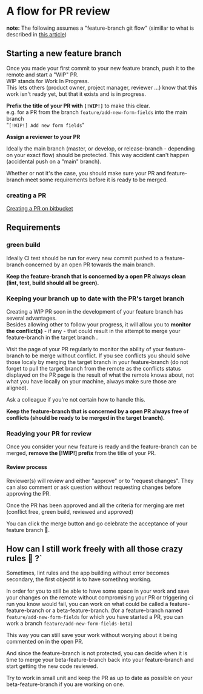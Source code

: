 # A flow for PR review

**note:** The following assumes a "feature-branch git flow" (simillar to what is described in [this article](https://nvie.com/posts/a-successful-git-branching-model/))

## Starting a new feature branch

Once you made your first commit to your new feature branch, push it to the remote and start a "WIP" PR.  
WIP stands for Work In Progress.   
This lets others (product owner, project manager, reviewer ...) know that this work isn't ready yet, but that it exists and is in progress.

**Prefix the title of your PR with `[!WIP!]`** to make this clear.  
e.g. for a PR from the branch `feature/add-new-form-fields` into the main branch  
"`[!WIP!] Add new form fields`"

**Assign a reviewer to your PR**

Ideally the main branch (master, or develop, or release-branch - depending on your exact flow) should be protected. This way accident can't happen (accidental push on a "main" branch).  

Whether or not it's the case, you should make sure your PR and feature-branch meet some requirements before it is ready to be merged.

### creating a PR
[Creating a PR on bitbucket](https://confluence.atlassian.com/bitbucket/create-a-pull-request-to-merge-your-change-774243413.html)
## Requirements
### green build

Ideally CI test should be run for every new commit pushed to a feature-branch concerned by an open PR towards the main branch.

**Keep the feature-branch that is concerned by a open PR always clean (lint, test, build should all be green).**

### Keeping your branch up to date with the PR's target branch

Creating a WIP PR soon in the development of your feature branch has several advantages.  
Besides allowing other to follow your progress, it will allow you to **monitor the conflict(s)** - if any - that could result in the attempt to merge your feature-branch in the target branch .


Visit the page of your PR regularly to monitor the ability of your feature-branch to be merge without conflict.
If you see conflicts you should solve those localy by merging the target branch in your feature-branch (do not forget to pull the target branch from the remote as the conflicts status displayed on the PR page is the result of what the remote knows about, not what you have locally on your machine, always make sure those are aligned).

Ask a colleague if you're not certain how to handle this.


**Keep the feature-branch that is concerned by a open PR always free of conflicts (should be ready to be merged in the target branch).**


### Readying your PR for review


Once you consider your new feature is ready and the feature-branch can be merged, **remove the [!WIP!] prefix** from the title of your PR.


#### Review process


Reviewer(s) will review and either "approve" or to "request changes".
They can also comment or ask question without requesting changes before approving the PR.


Once the PR has been approved and all the criteria for merging are met (conflict free, green build, reviewed and approved)

You can click the merge button and go celebrate the acceptance of your feature branch 🍾.


## How can I still work freely with all those crazy rules 🤔 ?`



Sometimes, lint rules and the app building without error becomes secondary, the first objectif is to have sometihng working.

In order for you to still be able to have some space in your work and save your changes on the remote without compromising your PR or triggering ci run you know would fail, you can work on what could be called a feature-feature-branch or a beta-feature-branch. (for a feature-branch named `feature/add-new-form-fields` for which you have started a PR, you can work a branch `feature/add-new-form-fields-beta`)

This way you can still save your work without worying about it being commented on in the open PR.

And since the feature-branch is not protected, you can decide when it is time to merge your beta-feature-branch back into your feature-branch and start getting the new code reviewed.

Try to work in small unit and keep the PR as up to date as possible on your beta-feature-branch if you are working on one.